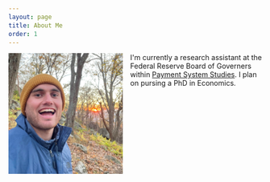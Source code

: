 ```yaml
---
layout: page
title: About Me
order: 1
---
```


<img style="float: left; padding-right:15px" src="assets/images/forrest_smile.jpg"  width="45%">

I'm currently a research assistant at the Federal Reserve Board of Governers within [Payment System Studies](https://www.federalreserve.gov/econres/rbobspss-staff.htm). I plan on pursing a PhD in Economics. 

